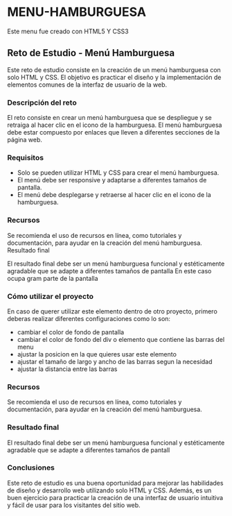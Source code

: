 # MENU-HAMBURGUESA
Este menu fue creado con HTML5 Y CSS3
## Reto de Estudio - Menú Hamburguesa

Este reto de estudio consiste en la creación de un menú hamburguesa con solo HTML y CSS. 
El objetivo es practicar el diseño y la implementación de elementos comunes de la interfaz de usuario de la web.

### Descripción del reto

El reto consiste en crear un menú hamburguesa que se despliegue y se retraiga al hacer clic en el icono de la hamburguesa.
El menú hamburguesa debe estar compuesto por enlaces que lleven a diferentes secciones de la página web.

### Requisitos

  -  Solo se pueden utilizar HTML y CSS para crear el menú hamburguesa.
  -  El menú debe ser responsive y adaptarse a diferentes tamaños de pantalla.
  -  El menú debe desplegarse y retraerse al hacer clic en el icono de la hamburguesa.

### Recursos

Se recomienda el uso de recursos en línea, como tutoriales y documentación, para ayudar en la creación del menú hamburguesa.
Resultado final

El resultado final debe ser un menú hamburguesa funcional y estéticamente agradable que se adapte a diferentes tamaños de pantalla 
En este caso ocupa gram parte de la pantalla 

### Cómo utilizar el proyecto

En caso de querer utilizar este elemento dentro de otro proyecto, primero deberas realizar diferentes configuraciones como lo son:

- cambiar el color de fondo de pantalla
- cambiar el color de fondo del div o elemento que contiene las barras del menu 
- ajustar la posicion en la que quieres usar este elemento 
- ajustar el tamaño de largo y ancho de las barras segun la necesidad 
- ajustar la distancia entre las barras 

### Recursos

Se recomienda el uso de recursos en línea, como tutoriales y documentación, para ayudar en la creación del menú hamburguesa.

### Resultado final

El resultado final debe ser un menú hamburguesa funcional y estéticamente agradable que se adapte a diferentes tamaños de pantall

### Conclusiones

Este reto de estudio es una buena oportunidad para mejorar las habilidades de diseño y desarrollo web utilizando solo HTML y CSS. Además, es un buen ejercicio para practicar la creación de una interfaz de usuario intuitiva y fácil de usar para los visitantes del sitio web.

